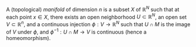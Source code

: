 A (topological) *manifold* of dimension $n$ is a subset $X$ of $\mathbb{R}^N$ such that at each point $x \in X$, there exists an open neighborhood $U \subset \mathbb{R}^N$, an open set $V \subset \mathbb{R}^n$, and a continuous injection $\phi: V \to \mathbb{R}^N$ such that $U \cap M$ is the image of $V$ under $\phi$, and $\phi^{-1}: U \cap M \to V$ is continuous (hence a homeomorphism).
